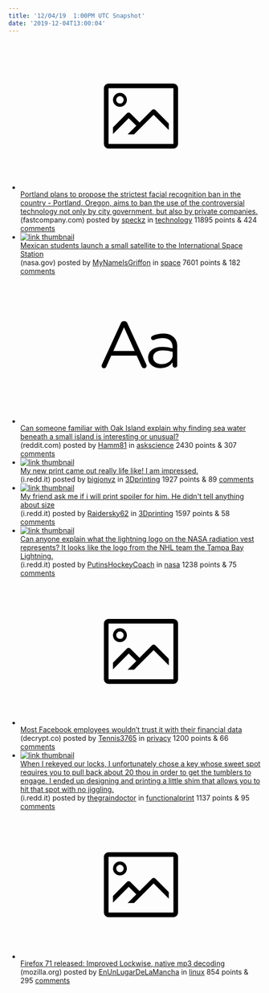 ```yaml
---
title: '12/04/19  1:00PM UTC Snapshot'
date: '2019-12-04T13:00:04'
---
```

<ul>
<li><a href='https://www.fastcompany.com/90436355/portlands-proposed-facial-recognition-ban-could-be-the-strictest-yet'><svg version='1.1' viewBox='-34 -14 104 64' preserveAspectRatio='xMidYMid meet' xmlns='http://www.w3.org/2000/svg' xmlns:xlink='http://www.w3.org/1999/xlink'>
    <title>link thumbnail</title>
    <path d='M32,4H4A2,2,0,0,0,2,6V30a2,2,0,0,0,2,2H32a2,2,0,0,0,2-2V6A2,2,0,0,0,32,4ZM4,30V6H32V30Z'></path>
    <path d='M8.92,14a3,3,0,1,0-3-3A3,3,0,0,0,8.92,14Zm0-4.6A1.6,1.6,0,1,1,7.33,11,1.6,1.6,0,0,1,8.92,9.41Z'></path>
    <path d='M22.78,15.37l-5.4,5.4-4-4a1,1,0,0,0-1.41,0L5.92,22.9v2.83l6.79-6.79L16,22.18l-3.75,3.75H15l8.45-8.45L30,24V21.18l-5.81-5.81A1,1,0,0,0,22.78,15.37Z'></path>
</svg></a><div><div class='linkTitle'><a href='https://www.fastcompany.com/90436355/portlands-proposed-facial-recognition-ban-could-be-the-strictest-yet'>Portland plans to propose the strictest facial recognition ban in the country - Portland, Oregon, aims to ban the use of the controversial technology not only by city government, but also by private companies.</a></div>(fastcompany.com) posted by <a href='https://www.reddit.com/user/speckz'>speckz</a> in <a href='https://www.reddit.com/r/technology'>technology</a> 11895 points & 424 <a href='https://www.reddit.com/r/technology/comments/e5p3zm/portland_plans_to_propose_the_strictest_facial/'>comments</a></div></li>

<li><a href='https://www.nasa.gov/mission_pages/station/research/news/aztech-first-mexican-student-satellite'><img src='https://b.thumbs.redditmedia.com/GOUALDuRMO3iwb36LAAGYkzDkGc0hm7rK08snAMwYro.jpg' alt='link thumbnail'></a><div><div class='linkTitle'><a href='https://www.nasa.gov/mission_pages/station/research/news/aztech-first-mexican-student-satellite'>Mexican students launch a small satellite to the International Space Station</a></div>(nasa.gov) posted by <a href='https://www.reddit.com/user/MyNameIsGriffon'>MyNameIsGriffon</a> in <a href='https://www.reddit.com/r/space'>space</a> 7601 points & 182 <a href='https://www.reddit.com/r/space/comments/e5mref/mexican_students_launch_a_small_satellite_to_the/'>comments</a></div></li>

<li><a href='https://www.reddit.com/r/askscience/comments/e5ra76/can_someone_familiar_with_oak_island_explain_why/'><svg version='1.1' viewBox='-34 -12 104 64' preserveAspectRatio='xMidYMid slice' xmlns='http://www.w3.org/2000/svg' xmlns:xlink='http://www.w3.org/1999/xlink'>
    <title>text link thumbnail</title>
    <path d='M12.19,8.84a1.45,1.45,0,0,0-1.4-1h-.12a1.46,1.46,0,0,0-1.42,1L1.14,26.56a1.29,1.29,0,0,0-.14.59,1,1,0,0,0,1,1,1.12,1.12,0,0,0,1.08-.77l2.08-4.65h11l2.08,4.59a1.24,1.24,0,0,0,1.12.83,1.08,1.08,0,0,0,1.08-1.08,1.64,1.64,0,0,0-.14-.57ZM6.08,20.71l4.59-10.22,4.6,10.22Z'>
    </path>
    <path d='M32.24,14.78A6.35,6.35,0,0,0,27.6,13.2a11.36,11.36,0,0,0-4.7,1,1,1,0,0,0-.58.89,1,1,0,0,0,.94.92,1.23,1.23,0,0,0,.39-.08,8.87,8.87,0,0,1,3.72-.81c2.7,0,4.28,1.33,4.28,3.92v.5a15.29,15.29,0,0,0-4.42-.61c-3.64,0-6.14,1.61-6.14,4.64v.05c0,2.95,2.7,4.48,5.37,4.48a6.29,6.29,0,0,0,5.19-2.48V26.9a1,1,0,0,0,1,1,1,1,0,0,0,1-1.06V19A5.71,5.71,0,0,0,32.24,14.78Zm-.56,7.7c0,2.28-2.17,3.89-4.81,3.89-1.94,0-3.61-1.06-3.61-2.86v-.06c0-1.8,1.5-3,4.2-3a15.2,15.2,0,0,1,4.22.61Z'>
    </path>
</svg></a><div><div class='linkTitle'><a href='https://www.reddit.com/r/askscience/comments/e5ra76/can_someone_familiar_with_oak_island_explain_why/'>Can someone familiar with Oak Island explain why finding sea water beneath a small island is interesting or unusual?</a></div>(reddit.com) posted by <a href='https://www.reddit.com/user/Hamm81'>Hamm81</a> in <a href='https://www.reddit.com/r/askscience'>askscience</a> 2430 points & 307 <a href='https://www.reddit.com/r/askscience/comments/e5ra76/can_someone_familiar_with_oak_island_explain_why/'>comments</a></div></li>

<li><a href='https://i.redd.it/1a9u36nopi241.jpg'><img src='https://b.thumbs.redditmedia.com/mmS-LaZNHWSho8BUXKW3jf6hM5UMY82wwWZGWnY6gYs.jpg' alt='link thumbnail'></a><div><div class='linkTitle'><a href='https://i.redd.it/1a9u36nopi241.jpg'>My new print came out really life like! I am impressed.</a></div>(i.redd.it) posted by <a href='https://www.reddit.com/user/bigjonyz'>bigjonyz</a> in <a href='https://www.reddit.com/r/3Dprinting'>3Dprinting</a> 1927 points & 89 <a href='https://www.reddit.com/r/3Dprinting/comments/e5rcuj/my_new_print_came_out_really_life_like_i_am/'>comments</a></div></li>

<li><a href='https://i.redd.it/r53nitfrgg241.jpg'><img src='https://b.thumbs.redditmedia.com/iXSAbw4TFF9IJ6BU3OpLiYoug2HP184R5OdTR6GPZSs.jpg' alt='link thumbnail'></a><div><div class='linkTitle'><a href='https://i.redd.it/r53nitfrgg241.jpg'>My friend ask me if i will print spoiler for him. He didn't tell anything about size</a></div>(i.redd.it) posted by <a href='https://www.reddit.com/user/Raidersky62'>Raidersky62</a> in <a href='https://www.reddit.com/r/3Dprinting'>3Dprinting</a> 1597 points & 58 <a href='https://www.reddit.com/r/3Dprinting/comments/e5kncb/my_friend_ask_me_if_i_will_print_spoiler_for_him/'>comments</a></div></li>

<li><a href='https://i.redd.it/7t40gkmxaf241.jpg'><img src='https://b.thumbs.redditmedia.com/TbFfulCFy_yMkwjtq4hG7s5O6UnWCfEd1TjBIFZg1BI.jpg' alt='link thumbnail'></a><div><div class='linkTitle'><a href='https://i.redd.it/7t40gkmxaf241.jpg'>Can anyone explain what the lightning logo on the NASA radiation vest represents? It looks like the logo from the NHL team the Tampa Bay Lightning.</a></div>(i.redd.it) posted by <a href='https://www.reddit.com/user/PutinsHockeyCoach'>PutinsHockeyCoach</a> in <a href='https://www.reddit.com/r/nasa'>nasa</a> 1238 points & 75 <a href='https://www.reddit.com/r/nasa/comments/e5hd11/can_anyone_explain_what_the_lightning_logo_on_the/'>comments</a></div></li>

<li><a href='https://decrypt.co/12708/most-facebook-employees-dont-trust-financial-data-survey'><svg version='1.1' viewBox='-34 -14 104 64' preserveAspectRatio='xMidYMid meet' xmlns='http://www.w3.org/2000/svg' xmlns:xlink='http://www.w3.org/1999/xlink'>
    <title>link thumbnail</title>
    <path d='M32,4H4A2,2,0,0,0,2,6V30a2,2,0,0,0,2,2H32a2,2,0,0,0,2-2V6A2,2,0,0,0,32,4ZM4,30V6H32V30Z'></path>
    <path d='M8.92,14a3,3,0,1,0-3-3A3,3,0,0,0,8.92,14Zm0-4.6A1.6,1.6,0,1,1,7.33,11,1.6,1.6,0,0,1,8.92,9.41Z'></path>
    <path d='M22.78,15.37l-5.4,5.4-4-4a1,1,0,0,0-1.41,0L5.92,22.9v2.83l6.79-6.79L16,22.18l-3.75,3.75H15l8.45-8.45L30,24V21.18l-5.81-5.81A1,1,0,0,0,22.78,15.37Z'></path>
</svg></a><div><div class='linkTitle'><a href='https://decrypt.co/12708/most-facebook-employees-dont-trust-financial-data-survey'>Most Facebook employees wouldn’t trust it with their financial data</a></div>(decrypt.co) posted by <a href='https://www.reddit.com/user/Tennis3765'>Tennis3765</a> in <a href='https://www.reddit.com/r/privacy'>privacy</a> 1200 points & 66 <a href='https://www.reddit.com/r/privacy/comments/e5gtag/most_facebook_employees_wouldnt_trust_it_with/'>comments</a></div></li>

<li><a href='https://i.redd.it/sszaobfn0j241.jpg'><img src='https://b.thumbs.redditmedia.com/KnL2ELG7S2220dEAtHxl2M47oOXqPYhCYIqSO-klMuo.jpg' alt='link thumbnail'></a><div><div class='linkTitle'><a href='https://i.redd.it/sszaobfn0j241.jpg'>When I rekeyed our locks, I unfortunately chose a key whose sweet spot requires you to pull back about 20 thou in order to get the tumblers to engage. I ended up designing and printing a little shim that allows you to hit that spot with no jiggling.</a></div>(i.redd.it) posted by <a href='https://www.reddit.com/user/thegraindoctor'>thegraindoctor</a> in <a href='https://www.reddit.com/r/functionalprint'>functionalprint</a> 1137 points & 95 <a href='https://www.reddit.com/r/functionalprint/comments/e5s5z1/when_i_rekeyed_our_locks_i_unfortunately_chose_a/'>comments</a></div></li>

<li><a href='https://www.mozilla.org/en-US/firefox/71.0/releasenotes/'><svg version='1.1' viewBox='-34 -14 104 64' preserveAspectRatio='xMidYMid meet' xmlns='http://www.w3.org/2000/svg' xmlns:xlink='http://www.w3.org/1999/xlink'>
    <title>link thumbnail</title>
    <path d='M32,4H4A2,2,0,0,0,2,6V30a2,2,0,0,0,2,2H32a2,2,0,0,0,2-2V6A2,2,0,0,0,32,4ZM4,30V6H32V30Z'></path>
    <path d='M8.92,14a3,3,0,1,0-3-3A3,3,0,0,0,8.92,14Zm0-4.6A1.6,1.6,0,1,1,7.33,11,1.6,1.6,0,0,1,8.92,9.41Z'></path>
    <path d='M22.78,15.37l-5.4,5.4-4-4a1,1,0,0,0-1.41,0L5.92,22.9v2.83l6.79-6.79L16,22.18l-3.75,3.75H15l8.45-8.45L30,24V21.18l-5.81-5.81A1,1,0,0,0,22.78,15.37Z'></path>
</svg></a><div><div class='linkTitle'><a href='https://www.mozilla.org/en-US/firefox/71.0/releasenotes/'>Firefox 71 released: Improved Lockwise, native mp3 decoding</a></div>(mozilla.org) posted by <a href='https://www.reddit.com/user/EnUnLugarDeLaMancha'>EnUnLugarDeLaMancha</a> in <a href='https://www.reddit.com/r/linux'>linux</a> 854 points & 295 <a href='https://www.reddit.com/r/linux/comments/e5i714/firefox_71_released_improved_lockwise_native_mp3/'>comments</a></div></li>

</ul>
